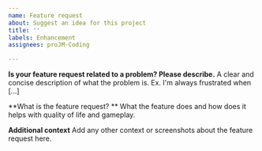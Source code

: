 ```yaml
---
name: Feature request
about: Suggest an idea for this project
title: ''
labels: Enhancement
assignees: proJM-Coding

---
```


**Is your feature request related to a problem? Please describe.**
A clear and concise description of what the problem is. Ex. I'm always frustrated when [...]

**What is the feature request? **
What the feature does and how does it helps with quality of life and gameplay.

**Additional context**
Add any other context or screenshots about the feature request here.
